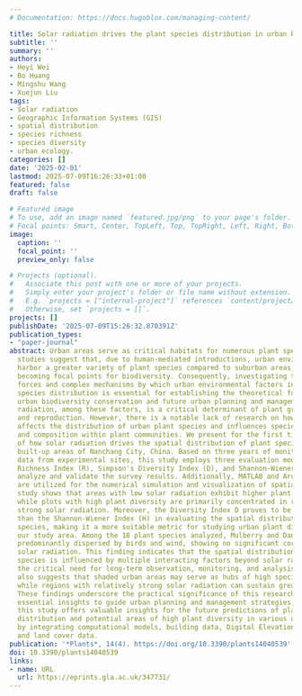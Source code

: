 ```yaml
---
# Documentation: https://docs.hugoblox.com/managing-content/

title: Solar radiation drives the plant species distribution in urban built-up areas
subtitle: ''
summary: ''
authors:
- Heyi Wei
- Bo Huang
- Mingshu Wang
- Xuejun Liu
tags:
- Solar radiation
- Geographic Information Systems (GIS)
- spatial distribution
- species richness
- species diversity
- urban ecology.
categories: []
date: '2025-02-01'
lastmod: 2025-07-09T16:26:33+01:00
featured: false
draft: false

# Featured image
# To use, add an image named `featured.jpg/png` to your page's folder.
# Focal points: Smart, Center, TopLeft, Top, TopRight, Left, Right, BottomLeft, Bottom, BottomRight.
image:
  caption: ''
  focal_point: ''
  preview_only: false

# Projects (optional).
#   Associate this post with one or more of your projects.
#   Simply enter your project's folder or file name without extension.
#   E.g. `projects = ["internal-project"]` references `content/project/deep-learning/index.md`.
#   Otherwise, set `projects = []`.
projects: []
publishDate: '2025-07-09T15:26:32.870391Z'
publication_types:
- "paper-journal"
abstract: Urban areas serve as critical habitats for numerous plant species. Existing
  studies suggest that, due to human-mediated introductions, urban environments often
  harbor a greater variety of plant species compared to suburban areas, potentially
  becoming focal points for biodiversity. Consequently, investigating the driving
  forces and complex mechanisms by which urban environmental factors influence plant
  species distribution is essential for establishing the theoretical foundation for
  urban biodiversity conservation and future urban planning and management. Solar
  radiation, among these factors, is a critical determinant of plant growth, development,
  and reproduction. However, there is a notable lack of research on how this factor
  affects the distribution of urban plant species and influences species' richness
  and composition within plant communities. We present for the first time an analysis
  of how solar radiation drives the spatial distribution of plant species within the
  built-up areas of Nanchang City, China. Based on three years of monitoring and survey
  data from experimental sites, this study employs three evaluation models-Species
  Richness Index (R), Simpson's Diversity Index (D), and Shannon-Wiener Index (H)-to
  analyze and validate the survey results. Additionally, MATLAB and ArcGIS Pro software
  are utilized for the numerical simulation and visualization of spatial data. Our
  study shows that areas with low solar radiation exhibit higher plant species richness,
  while plots with high plant diversity are primarily concentrated in regions with
  strong solar radiation. Moreover, the Diversity Index D proves to be more sensitive
  than the Shannon-Wiener Index (H) in evaluating the spatial distribution of plant
  species, making it a more suitable metric for studying urban plant diversity in
  our study area. Among the 18 plant species analyzed, Mulberry and Dandelion are
  predominantly dispersed by birds and wind, showing no significant correlation with
  solar radiation. This finding indicates that the spatial distribution of urban plant
  species is influenced by multiple interacting factors beyond solar radiation, highlighting
  the critical need for long-term observation, monitoring, and analysis. This study
  also suggests that shaded urban areas may serve as hubs of high species richness,
  while regions with relatively strong solar radiation can sustain greater plant diversity.
  These findings underscore the practical significance of this research, offering
  essential insights to guide urban planning and management strategies. Additionally,
  this study offers valuable insights for the future predictions of plant species
  distribution and potential areas of high plant diversity in various urban settings
  by integrating computational models, building data, Digital Elevation Models (DEMs),
  and land cover data.
publication: '*Plants*, 14(4). https://doi.org/10.3390/plants14040539'
doi: 10.3390/plants14040539
links:
- name: URL
  url: https://eprints.gla.ac.uk/347731/
---
```

